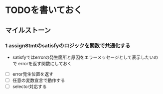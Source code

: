# TODOを書いておく

## マイルストーン
### 1 assignStmtのsatisfyのロジックを関数で共通化する

- satisfyではerrorの発生箇所と原因をエラーメッセージとして表示したいので
errorを返す関数にしておく

- [ ] error発生位置を返す
- [ ] 任意の変数宣言で動作する
- [ ] selector対応する